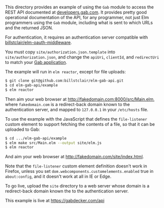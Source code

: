 This directory provides an example of using the `Gab` module to access the REST API documented at [developers.gab.com](https://developers.gab.com/). It provides pretty good operational documentation of the API, for any programmer, not just Elm programmers using the `Gab` module, including what is sent to which URLs and the returned JSON.

For authentication, it requires an authentication server compatible with [billstclair/elm-oauth-middleware](https://package.elm-lang.org/packages/billstclair/elm-oauth-middleware/latest/).

You must copy `site/authorization.json.template` into `site/authorization.json`, and change the `apiUri`, `clientId`, and `redirectUri` to match your [Gab application](https://gab.com/settings/clients).

The example will run in `elm reactor`, except for file uploads:

```bash
$ git clone git@github.com:billstclair/elm-gab-api.git
$ cd elm-gab-api/example
$ elm reactor
```

Then aim your web browser at http://fakedomain.com:8000/src/Main.elm, where `fakedomain.com` is a redirect-back domain known to the authentication server, and mapped to `127.0.0.1` in your `/etc/hosts` file.

To use the example with the JavaScript that defines the `file-listener` custom element to support fetching the contents of a file, so that it can be uploaded to Gab:

```bash
$ cd .../elm-gab-api/example
$ elm make src/Main.elm --output site/elm.js
$ elm reactor
```

And aim your web browser at http://fakedomain.com/site/index.html.

Note that the `file-listener` custom element definition doesn't work in Firefox, unless you set `dom.webcomponents.customelements.enabled` true in `about:config`, and it doesn't work at all in IE or Edge.

To go live, upload the `site` directory to a web server whose domain is a redirect-back domain known the to the authentication server.

This example is live at https://gabdecker.com/api
